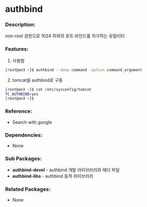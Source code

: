 # authbind

### Description:
non-root 권한으로 1024 하위의 포트 바인드를 허가하는 유틸리티

### Features:
1. 사용법
  ```bash
  [root@an3 ~]$ authbind --deep command -option command_argument
  ```
2. tomcat을 authbind로 구동
  ```bash
  [root@an3 ~]$ cat /etc/sysconfig/tomcat
  TC_AUTHBIND=yes
  [root@an3 ~]$
  ```

### Reference:
* Search with google

### Dependencies:
* None

### Sub Packages:
* **authbind-devel** - authbind 개발 라이브러리와 헤더 파일
* **authbind-libs** - authbind 동적 라이브러리

### Related Packages:
* None